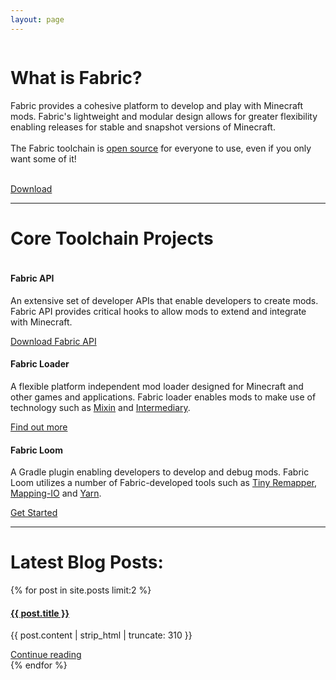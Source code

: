 ```yaml
---
layout: page
---
```


<div class="home">
   <div class='row'>
      <div class='column'>
         <h1>What is Fabric?</h1>
         <p>Fabric provides a cohesive platform to develop and play with Minecraft mods. Fabric's lightweight and modular design allows for greater flexibility enabling releases for stable and snapshot versions of Minecraft.<br><br>The Fabric toolchain is <a href="https://github.com/FabricMC">open source</a> for everyone to use, even if you only want some of it!</p>
         <br>
         <a class="page-link page-link-download" href="/use">Download</a>
      </div>
      <div class='column showcase-image-large'>
         <img src="/assets/cliffs.png" alt="">
      </div>
   </div>
   <hr>
   <h1 class="row-heading">Core Toolchain Projects</h1>
   <div class='row'>
      <div class='column'>
         <h4>Fabric API</h4>
         <p class="component-body">An extensive set of developer APIs that enable developers to create mods. Fabric API provides critical hooks to allow mods to extend and integrate with Minecraft. </p>
         <a class="page-link page-link-info" href="https://minecraft.curseforge.com/projects/fabric/files">Download Fabric API</a>
      </div>
      <div class='column'>
         <h4>Fabric Loader</h4>
         <p class="component-body">A flexible platform independent mod loader designed for Minecraft and other games and applications. Fabric loader enables mods to make use of technology such as <a href="https://github.com/FabricMC/Mixin">Mixin</a> and <a href="https://github.com/FabricMC/intermediary">Intermediary</a>.</p>
         <a class="page-link page-link-info" href="https://fabricmc.net/wiki/documentation:fabric_loader">Find out more</a>
      </div>
      <div class='column'>
         <h4>Fabric Loom</h4>
         <p class="component-body">A Gradle plugin enabling developers to develop and debug mods. Fabric Loom utilizes a number of Fabric-developed tools such as <a href="https://github.com/FabricMC/tiny-remapper">Tiny Remapper</a>, <a href="https://github.com/FabricMC/mapping-io">Mapping-IO</a> and <a href="https://github.com/FabricMC/yarn">Yarn</a>.</p>
         <a class="page-link page-link-info" href="/develop">Get Started</a>
      </div>
   </div>
   <hr>
   <h1 class="row-heading">Latest Blog Posts:</h1>
   <div class='row'>
      {% for post in site.posts limit:2 %}
      <div class='column'>
         <a href="{{ post.url }}">
            <h4>{{ post.title }}</h4>
         </a>
         <p>{{ post.content | strip_html | truncate: 310 }}</p>
         <a class="page-link-info" href="{{ post.url }}">Continue reading</a>
      </div>
      {% endfor %}
   </div>
</div>